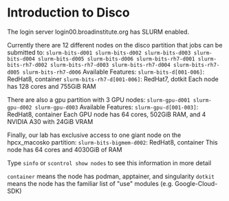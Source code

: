 # Introduction to Disco

The login server login00.broadinstitute.org has SLURM enabled.

Currently there are 12 different nodes on the disco partition that jobs can be submitted to:
`
slurm-bits-d001
slurm-bits-d002
slurm-bits-d003
slurm-bits-d004
slurm-bits-d005
slurm-bits-d006
slurm-bits-rh7-d001
slurm-bits-rh7-d002
slurm-bits-rh7-d003
slurm-bits-rh7-d004
slurm-bits-rh7-d005
slurm-bits-rh7-d006
`
Available Features:
`slurm-bits-d[001-006]`: RedHat8, container
`slurm-bits-rh7-d[001-006]`: RedHat7, dotkit
Each node has 128 cores and 755GiB RAM

There are also a gpu partition with 3 GPU nodes:
`
slurm-gpu-d001
slurm-gpu-d002
slurm-gpu-d003
`
Available Features:
`slurm-gpu-d[001-003]`: RedHat8, container
Each GPU node has 64 cores, 502GiB RAM, and 4 NVIDIA A30 with 24GiB VRAM

Finally, our lab has exclusive access to one giant node on the hpcx_macosko partition:
`slurm-bits-bigmem-d002`: RedHat8, container
This node has 64 cores and 4030GiB of RAM

Type `sinfo` or `scontrol show nodes` to see this information in more detail

`container` means the node has podman, apptainer, and singularity
`dotkit` means the node has the familiar list of "use" modules (e.g. Google-Cloud-SDK)

